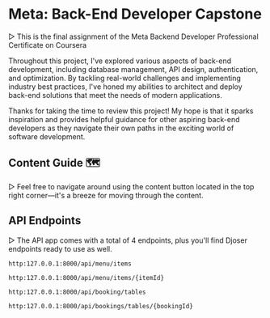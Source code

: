 # Meta: Back-End Developer Capstone

▷ This is the final assignment of the Meta Backend Developer Professional Certificate on Coursera

Throughout this project, I've explored various aspects of back-end development, including database management, API design, authentication, and optimization. By tackling real-world challenges and implementing industry best practices, I've honed my abilities to architect and deploy back-end solutions that meet the needs of modern applications.

Thanks for taking the time to review this project! My hope is that it sparks inspiration and provides helpful guidance for other aspiring back-end developers as they navigate their own paths in the exciting world of software development.

## Content Guide 🗺️

▷ Feel free to navigate around using the content button located in the top right corner—it's a breeze for moving through the content.

## API Endpoints

▷ The API app comes with a total of 4 endpoints, plus you'll find Djoser endpoints ready to use as well.

```
http:127.0.0.1:8000/api/menu/items
```

```
http:127.0.0.1:8000/api/menu/items/{itemId}
```

```
http:127.0.0.1:8000/api/booking/tables
```

```
http:127.0.0.1:8000/api/bookings/tables/{bookingId}
```


